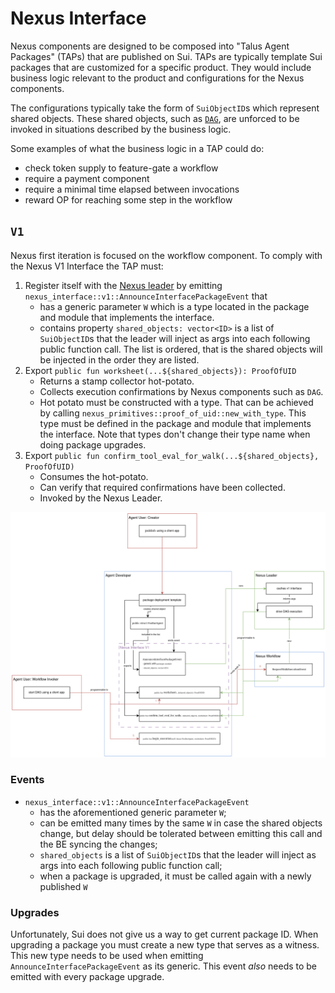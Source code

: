 # Nexus Interface

Nexus components are designed to be composed into "Talus Agent Packages" (TAPs) that are published on Sui.
TAPs are typically template Sui packages that are customized for a specific product.
They would include business logic relevant to the product and configurations for the Nexus components.

The configurations typically take the form of `SuiObjectID`s which represent shared objects.
These shared objects, such as [`DAG`](workflow.md), are unforced to be invoked in situations described by the business logic.

Some examples of what the business logic in a TAP could do:

- check token supply to feature-gate a workflow
- require a payment component
- require a minimal time elapsed between invocations
- reward OP for reaching some step in the workflow

## `V1`

Nexus first iteration is focused on the workflow component.
To comply with the Nexus V1 Interface the TAP must:

1. Register itself with the [Nexus leader](../crates/leader.md) by emitting `nexus_interface::v1::AnnounceInterfacePackageEvent` that
   - has a generic parameter `W` which is a type located in the package and module that implements the interface.
   - contains property `shared_objects: vector<ID>` is a list of `SuiObjectID`s that the leader will inject as args into each following public function call.
     The list is ordered, that is the shared objects will be injected in the order they are listed.
2. Export `public fun worksheet(...${shared_objects}): ProofOfUID`
   - Returns a stamp collector hot-potato.
   - Collects execution confirmations by Nexus components such as `DAG`.
   - Hot potato must be constructed with a type.
     That can be achieved by calling `nexus_primitives::proof_of_uid::new_with_type`.
     This type must be defined in the package and module that implements the interface.
     Note that types don't change their type name when doing package upgrades.
3. Export `public fun confirm_tool_eval_for_walk(...${shared_objects}, ProofOfUID)`
   - Consumes the hot-potato.
   - Can verify that required confirmations have been collected.
   - Invoked by the Nexus Leader.

![Diagram showing Nexus V1 Interface flow](../images/nexus-interface-v1.png)

### Events

- `nexus_interface::v1::AnnounceInterfacePackageEvent`
  - has the aforementioned generic parameter `W`;
  - can be emitted many times by the same `W` in case the shared objects change, but delay should be tolerated between emitting this call and the BE syncing the changes;
  - `shared_objects` is a list of `SuiObjectID`s that the leader will inject as args into each following public function call;
  - when a package is upgraded, it must be called again with a newly published `W`

### Upgrades

Unfortunately, Sui does not give us a way to get current package ID.
When upgrading a package you must create a new type that serves as a witness.
This new type needs to be used when emitting `AnnounceInterfacePackageEvent` as its generic.
This event _also_ needs to be emitted with every package upgrade.
